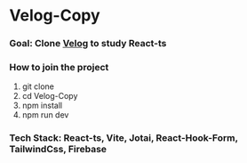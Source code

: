 # Velog-Copy

### **Goal**: Clone [Velog](https://velog.io/) to study React-ts

### How to join the project
1. git clone <project url>
2. cd Velog-Copy
3. npm install
4. npm run dev

### Tech Stack: React-ts, Vite, Jotai, React-Hook-Form, TailwindCss, Firebase
